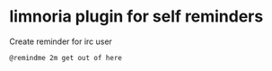 # limnoria plugin for self reminders

Create reminder for irc user

```
@remindme 2m get out of here
```

